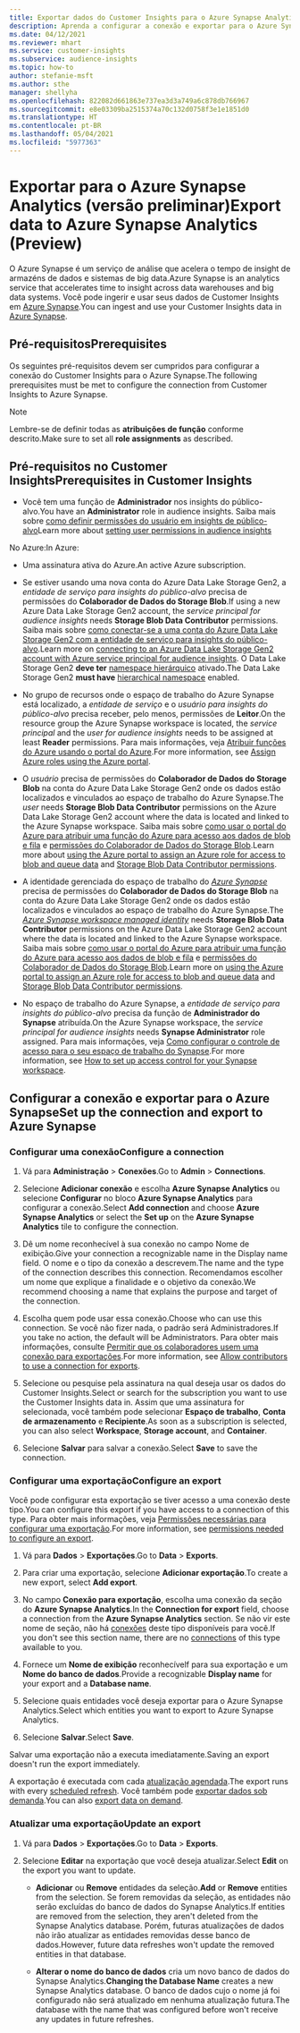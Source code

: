 ```yaml
---
title: Exportar dados do Customer Insights para o Azure Synapse Analytics
description: Aprenda a configurar a conexão e exportar para o Azure Synapse Analytics.
ms.date: 04/12/2021
ms.reviewer: mhart
ms.service: customer-insights
ms.subservice: audience-insights
ms.topic: how-to
author: stefanie-msft
ms.author: sthe
manager: shellyha
ms.openlocfilehash: 822082d661863e737ea3d3a749a6c878db766967
ms.sourcegitcommit: e8e03309ba2515374a70c132d0758f3e1e1851d0
ms.translationtype: HT
ms.contentlocale: pt-BR
ms.lasthandoff: 05/04/2021
ms.locfileid: "5977363"
---
```

# <a name="export-data-to-azure-synapse-analytics-preview"></a><span data-ttu-id="bd2ee-103">Exportar para o Azure Synapse Analytics (versão preliminar)</span><span class="sxs-lookup"><span data-stu-id="bd2ee-103">Export data to Azure Synapse Analytics (Preview)</span></span>

<span data-ttu-id="bd2ee-104">O Azure Synapse é um serviço de análise que acelera o tempo de insight de armazéns de dados e sistemas de big data.</span><span class="sxs-lookup"><span data-stu-id="bd2ee-104">Azure Synapse is an analytics service that accelerates time to insight across data warehouses and big data systems.</span></span> <span data-ttu-id="bd2ee-105">Você pode ingerir e usar seus dados de Customer Insights em [Azure Synapse](/azure/synapse-analytics/overview-what-is).</span><span class="sxs-lookup"><span data-stu-id="bd2ee-105">You can ingest and use your Customer Insights data in [Azure Synapse](/azure/synapse-analytics/overview-what-is).</span></span>

## <a name="prerequisites"></a><span data-ttu-id="bd2ee-106">Pré-requisitos</span><span class="sxs-lookup"><span data-stu-id="bd2ee-106">Prerequisites</span></span>

<span data-ttu-id="bd2ee-107">Os seguintes pré-requisitos devem ser cumpridos para configurar a conexão do Customer Insights para o Azure Synapse.</span><span class="sxs-lookup"><span data-stu-id="bd2ee-107">The following prerequisites must be met to configure the connection from Customer Insights to Azure Synapse.</span></span>

> [!NOTE]
> <span data-ttu-id="bd2ee-108">Lembre-se de definir todas as **atribuições de função** conforme descrito.</span><span class="sxs-lookup"><span data-stu-id="bd2ee-108">Make sure to set all **role assignments** as described.</span></span>  

## <a name="prerequisites-in-customer-insights"></a><span data-ttu-id="bd2ee-109">Pré-requisitos no Customer Insights</span><span class="sxs-lookup"><span data-stu-id="bd2ee-109">Prerequisites in Customer Insights</span></span>

* <span data-ttu-id="bd2ee-110">Você tem uma função de **Administrador** nos insights do público-alvo.</span><span class="sxs-lookup"><span data-stu-id="bd2ee-110">You have an **Administrator** role in audience insights.</span></span> <span data-ttu-id="bd2ee-111">Saiba mais sobre [como definir permissões do usuário em insights de público-alvo](permissions.md#assign-roles-and-permissions)</span><span class="sxs-lookup"><span data-stu-id="bd2ee-111">Learn more about [setting user permissions in audience insights](permissions.md#assign-roles-and-permissions)</span></span>

<span data-ttu-id="bd2ee-112">No Azure:</span><span class="sxs-lookup"><span data-stu-id="bd2ee-112">In Azure:</span></span> 

- <span data-ttu-id="bd2ee-113">Uma assinatura ativa do Azure.</span><span class="sxs-lookup"><span data-stu-id="bd2ee-113">An active Azure subscription.</span></span>

- <span data-ttu-id="bd2ee-114">Se estiver usando uma nova conta do Azure Data Lake Storage Gen2, a *entidade de serviço para insights do público-alvo* precisa de permissões do **Colaborador de Dados do Storage Blob**.</span><span class="sxs-lookup"><span data-stu-id="bd2ee-114">If using a new Azure Data Lake Storage Gen2 account, the *service principal for audience insights* needs **Storage Blob Data Contributor** permissions.</span></span> <span data-ttu-id="bd2ee-115">Saiba mais sobre [como conectar-se a uma conta do Azure Data Lake Storage Gen2 com a entidade de serviço para insights do público-alvo](connect-service-principal.md).</span><span class="sxs-lookup"><span data-stu-id="bd2ee-115">Learn more on [connecting to an Azure Data Lake Storage Gen2 account with Azure service principal for audience insights](connect-service-principal.md).</span></span> <span data-ttu-id="bd2ee-116">O Data Lake Storage Gen2 **deve ter** [namespace hierárquico](/azure/storage/blobs/data-lake-storage-namespace) ativado.</span><span class="sxs-lookup"><span data-stu-id="bd2ee-116">The Data Lake Storage Gen2 **must have** [hierarchical namespace](/azure/storage/blobs/data-lake-storage-namespace) enabled.</span></span>

- <span data-ttu-id="bd2ee-117">No grupo de recursos onde o espaço de trabalho do Azure Synapse está localizado, a *entidade de serviço* e o *usuário para insights do público-alvo* precisa receber, pelo menos, permissões de **Leitor**.</span><span class="sxs-lookup"><span data-stu-id="bd2ee-117">On the resource group the Azure Synapse workspace is located, the *service principal* and the *user for audience insights* needs to be assigned at least **Reader** permissions.</span></span> <span data-ttu-id="bd2ee-118">Para mais informações, veja [Atribuir funções do Azure usando o portal do Azure](/azure/role-based-access-control/role-assignments-portal).</span><span class="sxs-lookup"><span data-stu-id="bd2ee-118">For more information, see [Assign Azure roles using the Azure portal](/azure/role-based-access-control/role-assignments-portal).</span></span>

- <span data-ttu-id="bd2ee-119">O *usuário* precisa de permissões do **Colaborador de Dados do Storage Blob** na conta do Azure Data Lake Storage Gen2 onde os dados estão localizados e vinculados ao espaço de trabalho do Azure Synapse.</span><span class="sxs-lookup"><span data-stu-id="bd2ee-119">The *user* needs **Storage Blob Data Contributor** permissions on the Azure Data Lake Storage Gen2 account where the data is located and linked to the Azure Synapse workspace.</span></span> <span data-ttu-id="bd2ee-120">Saiba mais sobre [como usar o portal do Azure para atribuir uma função do Azure para acesso aos dados de blob e fila](/azure/storage/common/storage-auth-aad-rbac-portal) e [permissões do Colaborador de Dados do Storage Blob](/azure/role-based-access-control/built-in-roles#storage-blob-data-contributor).</span><span class="sxs-lookup"><span data-stu-id="bd2ee-120">Learn more about [using the Azure portal to assign an Azure role for access to blob and queue data](/azure/storage/common/storage-auth-aad-rbac-portal) and [Storage Blob Data Contributor permissions](/azure/role-based-access-control/built-in-roles#storage-blob-data-contributor).</span></span>

- <span data-ttu-id="bd2ee-121">A identidade gerenciada do espaço de trabalho do *[Azure Synapse](/azure/synapse-analytics/security/synapse-workspace-managed-identity)* precisa de permissões do **Colaborador de Dados do Storage Blob** na conta do Azure Data Lake Storage Gen2 onde os dados estão localizados e vinculados ao espaço de trabalho do Azure Synapse.</span><span class="sxs-lookup"><span data-stu-id="bd2ee-121">The *[Azure Synapse workspace managed identity](/azure/synapse-analytics/security/synapse-workspace-managed-identity)* needs **Storage Blob Data Contributor** permissions on the Azure Data Lake Storage Gen2 account where the data is located and linked to the Azure Synapse workspace.</span></span> <span data-ttu-id="bd2ee-122">Saiba mais sobre [como usar o portal do Azure para atribuir uma função do Azure para acesso aos dados de blob e fila](/azure/storage/common/storage-auth-aad-rbac-portal) e [permissões do Colaborador de Dados do Storage Blob](/azure/role-based-access-control/built-in-roles#storage-blob-data-contributor).</span><span class="sxs-lookup"><span data-stu-id="bd2ee-122">Learn more on [using the Azure portal to assign an Azure role for access to blob and queue data](/azure/storage/common/storage-auth-aad-rbac-portal) and [Storage Blob Data Contributor permissions](/azure/role-based-access-control/built-in-roles#storage-blob-data-contributor).</span></span>

- <span data-ttu-id="bd2ee-123">No espaço de trabalho do Azure Synapse, a *entidade de serviço para insights do público-alvo* precisa da função de **Administrador do Synapse** atribuída.</span><span class="sxs-lookup"><span data-stu-id="bd2ee-123">On the Azure Synapse workspace, the *service principal for audience insights* needs **Synapse Administrator** role assigned.</span></span> <span data-ttu-id="bd2ee-124">Para mais informações, veja [Como configurar o controle de acesso para o seu espaço de trabalho do Synapse](/azure/synapse-analytics/security/how-to-set-up-access-control).</span><span class="sxs-lookup"><span data-stu-id="bd2ee-124">For more information, see [How to set up access control for your Synapse workspace](/azure/synapse-analytics/security/how-to-set-up-access-control).</span></span>

## <a name="set-up-the-connection-and-export-to-azure-synapse"></a><span data-ttu-id="bd2ee-125">Configurar a conexão e exportar para o Azure Synapse</span><span class="sxs-lookup"><span data-stu-id="bd2ee-125">Set up the connection and export to Azure Synapse</span></span>

### <a name="configure-a-connection"></a><span data-ttu-id="bd2ee-126">Configurar uma conexão</span><span class="sxs-lookup"><span data-stu-id="bd2ee-126">Configure a connection</span></span>

1. <span data-ttu-id="bd2ee-127">Vá para **Administração** > **Conexões**.</span><span class="sxs-lookup"><span data-stu-id="bd2ee-127">Go to **Admin** > **Connections**.</span></span>

1. <span data-ttu-id="bd2ee-128">Selecione **Adicionar conexão** e escolha **Azure Synapse Analytics** ou selecione **Configurar** no bloco **Azure Synapse Analytics** para configurar a conexão.</span><span class="sxs-lookup"><span data-stu-id="bd2ee-128">Select **Add connection** and choose **Azure Synapse Analytics** or select the **Set up** on the **Azure Synapse Analytics** tile to configure the connection.</span></span>

1. <span data-ttu-id="bd2ee-129">Dê um nome reconhecível à sua conexão no campo Nome de exibição.</span><span class="sxs-lookup"><span data-stu-id="bd2ee-129">Give your connection a recognizable name in the Display name field.</span></span> <span data-ttu-id="bd2ee-130">O nome e o tipo da conexão a descrevem.</span><span class="sxs-lookup"><span data-stu-id="bd2ee-130">The name and the type of the connection describes this connection.</span></span> <span data-ttu-id="bd2ee-131">Recomendamos escolher um nome que explique a finalidade e o objetivo da conexão.</span><span class="sxs-lookup"><span data-stu-id="bd2ee-131">We recommend choosing a name that explains the purpose and target of the connection.</span></span>

1. <span data-ttu-id="bd2ee-132">Escolha quem pode usar essa conexão.</span><span class="sxs-lookup"><span data-stu-id="bd2ee-132">Choose who can use this connection.</span></span> <span data-ttu-id="bd2ee-133">Se você não fizer nada, o padrão será Administradores.</span><span class="sxs-lookup"><span data-stu-id="bd2ee-133">If you take no action, the default will be Administrators.</span></span> <span data-ttu-id="bd2ee-134">Para obter mais informações, consulte [Permitir que os colaboradores usem uma conexão para exportações](connections.md#allow-contributors-to-use-a-connection-for-exports).</span><span class="sxs-lookup"><span data-stu-id="bd2ee-134">For more information, see [Allow contributors to use a connection for exports](connections.md#allow-contributors-to-use-a-connection-for-exports).</span></span>

1. <span data-ttu-id="bd2ee-135">Selecione ou pesquise pela assinatura na qual deseja usar os dados do Customer Insights.</span><span class="sxs-lookup"><span data-stu-id="bd2ee-135">Select or search for the subscription you want to use the Customer Insights data in.</span></span> <span data-ttu-id="bd2ee-136">Assim que uma assinatura for selecionada, você também pode selecionar **Espaço de trabalho**, **Conta de armazenamento** e **Recipiente**.</span><span class="sxs-lookup"><span data-stu-id="bd2ee-136">As soon as a subscription is selected, you can also select **Workspace**, **Storage account**, and **Container**.</span></span>

1. <span data-ttu-id="bd2ee-137">Selecione **Salvar** para salvar a conexão.</span><span class="sxs-lookup"><span data-stu-id="bd2ee-137">Select **Save** to save the connection.</span></span>

### <a name="configure-an-export"></a><span data-ttu-id="bd2ee-138">Configurar uma exportação</span><span class="sxs-lookup"><span data-stu-id="bd2ee-138">Configure an export</span></span>

<span data-ttu-id="bd2ee-139">Você pode configurar esta exportação se tiver acesso a uma conexão deste tipo.</span><span class="sxs-lookup"><span data-stu-id="bd2ee-139">You can configure this export if you have access to a connection of this type.</span></span> <span data-ttu-id="bd2ee-140">Para obter mais informações, veja [Permissões necessárias para configurar uma exportação](export-destinations.md#set-up-a-new-export).</span><span class="sxs-lookup"><span data-stu-id="bd2ee-140">For more information, see [permissions needed to configure an export](export-destinations.md#set-up-a-new-export).</span></span>

1. <span data-ttu-id="bd2ee-141">Vá para **Dados** > **Exportações**.</span><span class="sxs-lookup"><span data-stu-id="bd2ee-141">Go to **Data** > **Exports**.</span></span>

1. <span data-ttu-id="bd2ee-142">Para criar uma exportação, selecione **Adicionar exportação**.</span><span class="sxs-lookup"><span data-stu-id="bd2ee-142">To create a new export, select **Add export**.</span></span>

1. <span data-ttu-id="bd2ee-143">No campo **Conexão para exportação**, escolha uma conexão da seção do **Azure Synapse Analytics**.</span><span class="sxs-lookup"><span data-stu-id="bd2ee-143">In the **Connection for export** field, choose a connection from the **Azure Synapse Analytics** section.</span></span> <span data-ttu-id="bd2ee-144">Se não vir este nome de seção, não há [conexões](connections.md) deste tipo disponíveis para você.</span><span class="sxs-lookup"><span data-stu-id="bd2ee-144">If you don't see this section name, there are no [connections](connections.md) of this type available to you.</span></span>

1. <span data-ttu-id="bd2ee-145">Fornece um **Nome de exibição** reconhecívelf para sua exportação e um **Nome do banco de dados**.</span><span class="sxs-lookup"><span data-stu-id="bd2ee-145">Provide a recognizable **Display name** for your export and a **Database name**.</span></span>

1. <span data-ttu-id="bd2ee-146">Selecione quais entidades você deseja exportar para o Azure Synapse Analytics.</span><span class="sxs-lookup"><span data-stu-id="bd2ee-146">Select which entities you want to export to Azure Synapse Analytics.</span></span>

1. <span data-ttu-id="bd2ee-147">Selecione **Salvar**.</span><span class="sxs-lookup"><span data-stu-id="bd2ee-147">Select **Save**.</span></span>

<span data-ttu-id="bd2ee-148">Salvar uma exportação não a executa imediatamente.</span><span class="sxs-lookup"><span data-stu-id="bd2ee-148">Saving an export doesn't run the export immediately.</span></span>

<span data-ttu-id="bd2ee-149">A exportação é executada com cada [atualização agendada](system.md#schedule-tab).</span><span class="sxs-lookup"><span data-stu-id="bd2ee-149">The export runs with every [scheduled refresh](system.md#schedule-tab).</span></span> <span data-ttu-id="bd2ee-150">Você também pode [exportar dados sob demanda](export-destinations.md#run-exports-on-demand).</span><span class="sxs-lookup"><span data-stu-id="bd2ee-150">You can also [export data on demand](export-destinations.md#run-exports-on-demand).</span></span>

### <a name="update-an-export"></a><span data-ttu-id="bd2ee-151">Atualizar uma exportação</span><span class="sxs-lookup"><span data-stu-id="bd2ee-151">Update an export</span></span>

1. <span data-ttu-id="bd2ee-152">Vá para **Dados** > **Exportações**.</span><span class="sxs-lookup"><span data-stu-id="bd2ee-152">Go to **Data** > **Exports**.</span></span>

1. <span data-ttu-id="bd2ee-153">Selecione **Editar** na exportação que você deseja atualizar.</span><span class="sxs-lookup"><span data-stu-id="bd2ee-153">Select **Edit** on the export you want to update.</span></span>

   - <span data-ttu-id="bd2ee-154">**Adicionar** ou **Remove** entidades da seleção.</span><span class="sxs-lookup"><span data-stu-id="bd2ee-154">**Add** or **Remove** entities from the selection.</span></span> <span data-ttu-id="bd2ee-155">Se forem removidas da seleção, as entidades não serão excluídas do banco de dados do Synapse Analytics.</span><span class="sxs-lookup"><span data-stu-id="bd2ee-155">If entities are removed from the selection, they aren't deleted from the Synapse Analytics database.</span></span> <span data-ttu-id="bd2ee-156">Porém, futuras atualizações de dados não irão atualizar as entidades removidas desse banco de dados.</span><span class="sxs-lookup"><span data-stu-id="bd2ee-156">However, future data refreshes won't update the removed entities in that database.</span></span>

   - <span data-ttu-id="bd2ee-157">**Alterar o nome do banco de dados** cria um novo banco de dados do Synapse Analytics.</span><span class="sxs-lookup"><span data-stu-id="bd2ee-157">**Changing the Database Name** creates a new Synapse Analytics database.</span></span> <span data-ttu-id="bd2ee-158">O banco de dados cujo o nome já foi configurado não será atualizado em nenhuma atualização futura.</span><span class="sxs-lookup"><span data-stu-id="bd2ee-158">The database with the name that was configured before won't receive any updates in future refreshes.</span></span>
